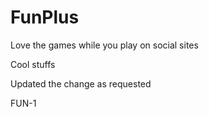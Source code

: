 FunPlus
=======

Love the games while you play on social sites

Cool stuffs 

Updated the change as requested 

FUN-1
